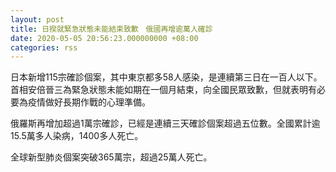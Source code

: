 ```yaml
---
layout: post
title: 日揆就緊急狀態未能結束致歉　俄國再增逾萬人確診
date: 2020-05-05 20:56:23.000000000 +08:00
categories: rss
---
```


日本新增115宗確診個案，其中東京都多58人感染，是連續第三日在一百人以下。首相安倍晉三為緊急狀態未能如期在一個月結束，向全國民眾致歉，但就表明有必要為疫情做好長期作戰的心理準備。

俄羅斯再增加超過1萬宗確診，已經是連續三天確診個案超過五位數。全國累計逾15.5萬多人染病，1400多人死亡。

全球新型肺炎個案突破365萬宗，超過25萬人死亡。
